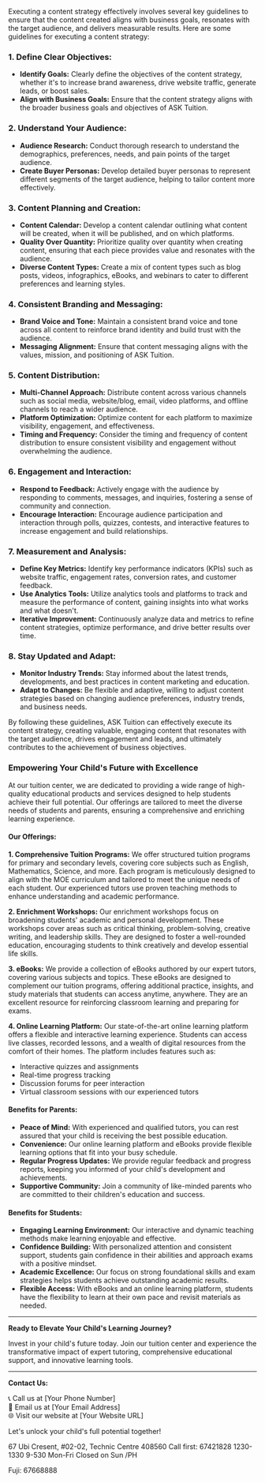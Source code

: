 Executing a content strategy effectively involves several key guidelines to ensure that the content created aligns with business goals, resonates with the target audience, and delivers measurable results. Here are some guidelines for executing a content strategy:

### 1. Define Clear Objectives:
- **Identify Goals:** Clearly define the objectives of the content strategy, whether it's to increase brand awareness, drive website traffic, generate leads, or boost sales.
- **Align with Business Goals:** Ensure that the content strategy aligns with the broader business goals and objectives of ASK Tuition.

### 2. Understand Your Audience:
- **Audience Research:** Conduct thorough research to understand the demographics, preferences, needs, and pain points of the target audience.
- **Create Buyer Personas:** Develop detailed buyer personas to represent different segments of the target audience, helping to tailor content more effectively.

### 3. Content Planning and Creation:
- **Content Calendar:** Develop a content calendar outlining what content will be created, when it will be published, and on which platforms.
- **Quality Over Quantity:** Prioritize quality over quantity when creating content, ensuring that each piece provides value and resonates with the audience.
- **Diverse Content Types:** Create a mix of content types such as blog posts, videos, infographics, eBooks, and webinars to cater to different preferences and learning styles.

### 4. Consistent Branding and Messaging:
- **Brand Voice and Tone:** Maintain a consistent brand voice and tone across all content to reinforce brand identity and build trust with the audience.
- **Messaging Alignment:** Ensure that content messaging aligns with the values, mission, and positioning of ASK Tuition.

### 5. Content Distribution:
- **Multi-Channel Approach:** Distribute content across various channels such as social media, website/blog, email, video platforms, and offline channels to reach a wider audience.
- **Platform Optimization:** Optimize content for each platform to maximize visibility, engagement, and effectiveness.
- **Timing and Frequency:** Consider the timing and frequency of content distribution to ensure consistent visibility and engagement without overwhelming the audience.

### 6. Engagement and Interaction:
- **Respond to Feedback:** Actively engage with the audience by responding to comments, messages, and inquiries, fostering a sense of community and connection.
- **Encourage Interaction:** Encourage audience participation and interaction through polls, quizzes, contests, and interactive features to increase engagement and build relationships.

### 7. Measurement and Analysis:
- **Define Key Metrics:** Identify key performance indicators (KPIs) such as website traffic, engagement rates, conversion rates, and customer feedback.
- **Use Analytics Tools:** Utilize analytics tools and platforms to track and measure the performance of content, gaining insights into what works and what doesn't.
- **Iterative Improvement:** Continuously analyze data and metrics to refine content strategies, optimize performance, and drive better results over time.

### 8. Stay Updated and Adapt:
- **Monitor Industry Trends:** Stay informed about the latest trends, developments, and best practices in content marketing and education.
- **Adapt to Changes:** Be flexible and adaptive, willing to adjust content strategies based on changing audience preferences, industry trends, and business needs.

By following these guidelines, ASK Tuition can effectively execute its content strategy, creating valuable, engaging content that resonates with the target audience, drives engagement and leads, and ultimately contributes to the achievement of business objectives.





















### Empowering Your Child's Future with Excellence

At our tuition center, we are dedicated to providing a wide range of high-quality educational products and services designed to help students achieve their full potential. Our offerings are tailored to meet the diverse needs of students and parents, ensuring a comprehensive and enriching learning experience.

#### Our Offerings:

**1. Comprehensive Tuition Programs:**
We offer structured tuition programs for primary and secondary levels, covering core subjects such as English, Mathematics, Science, and more. Each program is meticulously designed to align with the MOE curriculum and tailored to meet the unique needs of each student. Our experienced tutors use proven teaching methods to enhance understanding and academic performance.

**2. Enrichment Workshops:**
Our enrichment workshops focus on broadening students' academic and personal development. These workshops cover areas such as critical thinking, problem-solving, creative writing, and leadership skills. They are designed to foster a well-rounded education, encouraging students to think creatively and develop essential life skills.

**3. eBooks:**
We provide a collection of eBooks authored by our expert tutors, covering various subjects and topics. These eBooks are designed to complement our tuition programs, offering additional practice, insights, and study materials that students can access anytime, anywhere. They are an excellent resource for reinforcing classroom learning and preparing for exams.

**4. Online Learning Platform:**
Our state-of-the-art online learning platform offers a flexible and interactive learning experience. Students can access live classes, recorded lessons, and a wealth of digital resources from the comfort of their homes. The platform includes features such as:
   - Interactive quizzes and assignments
   - Real-time progress tracking
   - Discussion forums for peer interaction
   - Virtual classroom sessions with our experienced tutors

#### Benefits for Parents:

- **Peace of Mind:** With experienced and qualified tutors, you can rest assured that your child is receiving the best possible education.
- **Convenience:** Our online learning platform and eBooks provide flexible learning options that fit into your busy schedule.
- **Regular Progress Updates:** We provide regular feedback and progress reports, keeping you informed of your child's development and achievements.
- **Supportive Community:** Join a community of like-minded parents who are committed to their children's education and success.

#### Benefits for Students:

- **Engaging Learning Environment:** Our interactive and dynamic teaching methods make learning enjoyable and effective.
- **Confidence Building:** With personalized attention and consistent support, students gain confidence in their abilities and approach exams with a positive mindset.
- **Academic Excellence:** Our focus on strong foundational skills and exam strategies helps students achieve outstanding academic results.
- **Flexible Access:** With eBooks and an online learning platform, students have the flexibility to learn at their own pace and revisit materials as needed.

---

**Ready to Elevate Your Child's Learning Journey?**

Invest in your child's future today. Join our tuition center and experience the transformative impact of expert tutoring, comprehensive educational support, and innovative learning tools.

---

**Contact Us:**

📞 Call us at [Your Phone Number]  
📧 Email us at [Your Email Address]  
🌐 Visit our website at [Your Website URL]

Let's unlock your child's full potential together!


67 Ubi Cresent, #02-02, Technic Centre 408560
Call first: 67421828
1230-1330
9-530 Mon-Fri
Closed on Sun /PH

Fuji: 67668888